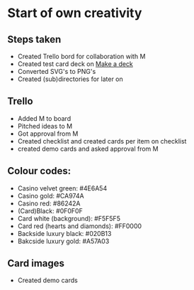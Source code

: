 # Start of own creativity

## Steps taken
- Created Trello bord for collaboration with M
- Created test card deck on [Make a deck](https://www.me.uk/cards/makeadeck.cgi)
- Converted SVG's to PNG's
- Created (sub)directories for later on

## Trello
- Added M to board
- Pitched ideas to M
- Got approval from M
- Created checklist and created cards per item on checklist
- created demo cards and asked approval from M

## Colour codes:
- Casino velvet green: #4E6A54
- Casino gold: #CA974A
- Casino red: #86242A
- (Card)Black: #0F0F0F
- Card white (background): #F5F5F5
- Card red (hearts and diamonds): #FF0000
- Backside luxury black: #020B13
- Bakcside luxury gold: #A57A03

## Card images
- Created demo cards